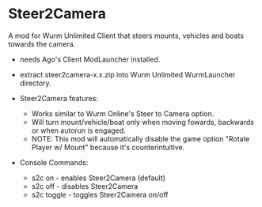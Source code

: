 # Steer2Camera
A mod for Wurm Unlimited Client that steers mounts, vehicles and boats towards the camera.
- needs Ago's Client ModLauncher installed.
- extract steer2camera-x.x.zip into Wurm Unlimited WurmLauncher directory.

- Steer2Camera features:
  - Works similar to Wurm Online's Steer to Camera option.
  - Will turn mount/vehicle/boat only when moving fowards, backwards or when autorun is engaged.
  - NOTE: This mod will automatically disable the game option "Rotate Player w/ Mount" because it's counterintuitive.

- Console Commands:
  - s2c on      - enables Steer2Camera (default)
  - s2c off     - disables Steer2Camera
  - s2c toggle  - toggles Steer2Camera on/off


    
